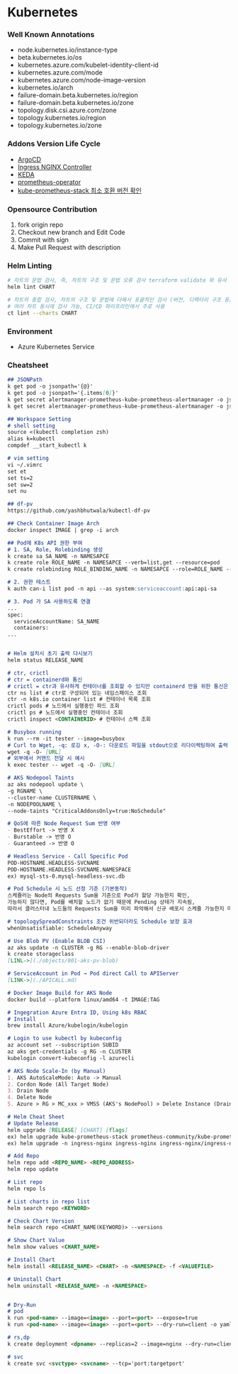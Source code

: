 # Kubernetes

### Well Known Annotations
- node.kubernetes.io/instance-type
- beta.kubernetes.io/os
- kubernetes.azure.com/kubelet-identity-client-id
- kubernetes.azure.com/mode
- kubernetes.azure.com/node-image-version
- kubernetes.io/arch
- failure-domain.beta.kubernetes.io/region
- failure-domain.beta.kubernetes.io/zone
- topology.disk.csi.azure.com/zone
- topology.kubernetes.io/region
- topology.kubernetes.io/zone

### Addons Version Life Cycle
- [ArgoCD](https://argo-cd.readthedocs.io/en/stable/developer-guide/release-process-and-cadence/) 
- [Ingress NGINX Controller](https://github.com/kubernetes/ingress-nginx)
- [KEDA](https://keda.sh/docs/2.17/operate/cluster/#kubernetes-compatibility)
- [prometheus-operator](https://github.com/prometheus-operator/kube-prometheus?tab=readme-ov-file#compatibility)
- [kube-prometheus-stack 최소 호환 버전 확인](https://github.com/prometheus-community/helm-charts/blob/main/charts/kube-prometheus-stack/Chart.yaml)

### Opensource Contribution
1. fork origin repo
2. Checkout new branch and Edit Code
3. Commit with sign
4. Make Pull Request with description

### Helm Linting
```bash
# 차트의 문법 검사, 즉, 차트의 구조 및 문법 오류 검사 terraform validate 와 유사
helm lint CHART

# 차트의 종합 검사, 차트의 구조 및 문법에 더해서 포괄적인 검사 (버전, 디렉터리 구조 등) terraform validate, fmt 2개를 합한것과 유사, ct.yaml 파일 필요
# 여러 차트 동시에 검사 가능, CI/CD 파이프라인에서 주로 사용
ct lint --charts CHART
```

### Environment
- Azure Kubernetes Service

### Cheatsheet
```markdown
## JSONPath
k get pod -o jsonpath='{@}'
k get pod -o jsonpath='{.items[0]}'
k get secret alertmanager-prometheus-kube-prometheus-alertmanager -o jsonpath='{.data.alertmanager\.yaml}'
k get secret alertmanager-prometheus-kube-prometheus-alertmanager -o jsonpath='{.data.alertmanager\.yaml}' | base64 -d

## Workspace Setting
# shell setting
source <(kubectl completion zsh)
alias k=kubectl
compdef __start_kubectl k

# vim setting
vi ~/.vimrc
set et
set ts=2
set sw=2
set nu

## df-pv
https://github.com/yashbhutwala/kubectl-df-pv

## Check Container Image Arch
docker inspect IMAGE | grep -i arch

## Pod에 K8s API 권한 부여
# 1. SA, Role, Rolebinding 생성
k create sa SA_NAME -n NAMESAPCE
k create role ROLE_NAME -n NAMESAPCE --verb=list,get --resource=pod
k create rolebinding ROLE_BINDING_NAME -n NAMESAPCE --role=ROLE_NAME --serviceaccount=NAMESAPCE:SA_NAME 

# 2. 권한 테스트
k auth can-i list pod -n api --as system:serviceaccount:api:api-sa

# 3. Pod 가 SA 사용하도록 연결
...
spec:
  serviceAccountName: SA_NAME
  containers:
...


# Helm 설치시 초기 출력 다시보기
helm status RELEASE_NAME

# ctr, crictl
# ctr = containerd와 통신
# crictl = ctr과 유사하게 컨테이너를 조회할 수 있지만 containerd 만을 위한 통신은 아니며, k8s 오브젝트인 pod를 조회하거나 생성할 수도 있다
ctr ns list # ctr로 구성되어 있는 네임스페이스 조회
ctr -n k8s.io container list # 컨테이너 목록 조회
crictl pods # 노드에서 실행중인 파드 조회
crictl ps # 노드에서 실행중인 컨테이너 조회
crictl inspect <CONTAINERID> # 컨테이너 스펙 조회

# Busybox running
k run --rm -it tester --image=busybox
# Curl to Wget, -q: 로깅 x, -O-: 다운로드 파일을 stdout으로 리다이렉팅하여 출력
wget -q -O- [URL]
# 외부에서 커맨드 전달 시 예시
k exec tester -- wget -q -O- [URL] 

# AKS Nodepool Taints
az aks nodepool update \
-g RGNAME \
--cluster-name CLUSTERNAME \
-n NODEPOOLNAME \
--node-taints "CriticalAddonsOnly=true:NoSchedule"

# QoS에 따른 Node Request Sum 반영 여부
- BestEffort -> 반영 X
- Burstable -> 반영 O
- Guaranteed -> 반영 O

# Headless Service - Call Specific Pod
POD-HOSTNAME.HEADLESS-SVCNAME
POD-HOSTNAME.HEADLESS-SVCNAME.NAMESPACE
ex) mysql-sts-0.mysql-headless-svc.db

# Pod Schedule 시 노드 선정 기준 (기본동작)
스케쥴러는 Node의 Requests Sum을 기준으로 Pod가 할당 가능한지 확인, 
가능하지 않다면, Pod를 배치할 노드가 없기 때문에 Pending 상태가 지속됨, 
따라서 클러스터내 노드들의 Requests Sum을 미리 파악해서 신규 배포시 스케쥴 가능한지 미리 파악 필요

# topologySpreadConstraints 조건 위반되더라도 Schedule 보장 효과
whenUnsatisfiable: ScheduleAnyway

# Use Blob PV (Enable BLOB CSI)
az aks update -n CLUSTER -g RG --enable-blob-driver
k create storageclass
[LINL->](./objects/001-aks-pv-blob)

# ServiceAccount in Pod → Pod direct Call to APIServer
[LINK->](./APICALL.md)

# Docker Image Build for AKS Node
docker build --platform linux/amd64 -t IMAGE:TAG

# Ingegration Azure Entra ID, Using k8s RBAC
# Install
brew install Azure/kubelogin/kubelogin

# Login to use kubectl by kubeconfig
az account set --subscription SUBID
az aks get-credentials -g RG -n CLUSTER
kubelogin convert-kubeconfig -l azurecli

# AKS Node Scale-In (by Manual)
1. AKS AutoScaleMode: Auto -> Manual
2. Cordon Node (All Target Node)
3. Drain Node
4. Delete Node
5. Azure > RG > MC_xxx > VMSS (AKS's NodePool) > Delete Instance (Drained Node)

# Helm Cheat Sheet
# Update Release
helm upgrade [RELEASE] [CHART] [flags]
ex) helm upgrade kube-prometheus-stack prometheus-community/kube-prometheus-stack  -f ./values/user-values.yaml -n prometheus
ex) helm upgrade -n ingress-nginx ingress-nginx ingress-nginx/ingress-nginx --version <CHART_VERSION>

# Add Repo
helm repo add <REPO_NAME> <REPO_ADDRESS>
helm repo update

# List repo
helm repo ls

# List charts in repo list
helm search repo <KEYWORD>

# Check Chart Version
helm search repo <CHART_NAME(KEYWORD)> --versions

# Show Chart Value
helm show values <CHART_NAME>

# Install Chart
helm install <RELEASE_NAME> <CHART> -n <NAMESPACE> -f <VALUEFILE>

# Uninstall Chart
helm uninstall <RELEASE_NAME> -n <NAMESPACE>


# Dry-Run
# pod
k run <pod-name> --image=<image> --port=<port> --expose=true
k run <pod-name> --image=<image> --port=<port> --dry-run=client -o yaml > pod.yaml

# rs,dp
k create deployment <dpname> --replicas=2 --image=nginx --dry-run=client -o yaml > dp.yaml

# svc
k create svc <svctype> <svcname> --tcp='port:targetport'

```